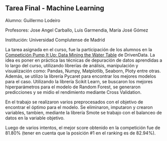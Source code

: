 ## Tarea Final - Machine Learning

Alumno: Guillermo Lodeiro

Profesores: Jose Angel Carballo, Luis Garmendia, María José Gómez

Institución: Universidad Complutense de Madrid

La tarea asignada en el curso, fue la participación de los alumnos en la [Competición Pump It Up: Data Mining the Water Table](https://www.drivendata.org/competitions/7/pump-it-up-data-mining-the-water-table/) de DrivenData. 
La idea es poner en práctica las técnicas de depuración de datos aprendidas a lo largo del curso, utilizando librerías de análisis, manipulación y visualización como: Pandas, Numpy, Matplotlib, Seaborn, Ploty entre otras.
Además, se utilizo la librería Pycaret para encontrar los mejores modelos para el caso. Utilizando la librería Scikit Learn, se buscaron los mejores hiperparámetros para el modelo de Random Forest, se generaron predicciones
y se midio el rendimiento mediante Cross Validation.

En el trabajo se realizaron varios preprocesados con el objetivo de encontrar el óptimo para el modelo. Se eliminaron, imputaron y crearon variables, tambien, mediante la librería Smote se trabajo con el balanceo de 
datos en la variable objetivo. 

Luego de varios intentos, el mejor score obtenido en la competición fue de 81.80% (tener en cuenta que la posición #1 en el ranking es de 82.94%).
